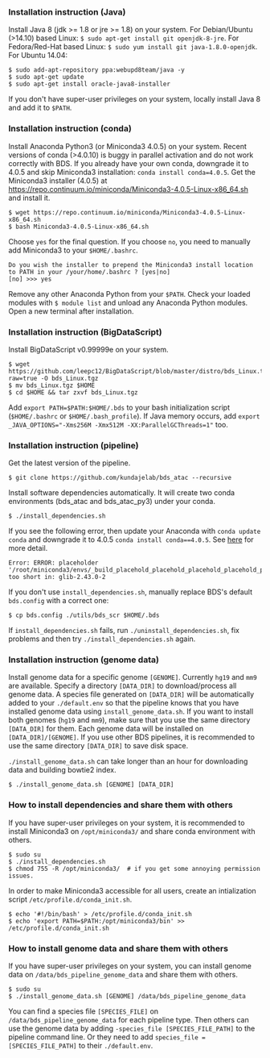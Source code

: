 ### Installation instruction (Java)

Install Java 8 (jdk >= 1.8 or jre >= 1.8) on your system. For Debian/Ubuntu (>14.10) based Linux: `$ sudo apt-get install git openjdk-8-jre`. For Fedora/Red-Hat based Linux: `$ sudo yum install git java-1.8.0-openjdk`. For Ubuntu 14.04:
```
$ sudo add-apt-repository ppa:webupd8team/java -y
$ sudo apt-get update
$ sudo apt-get install oracle-java8-installer
```
If you don't have super-user privileges on your system, locally install Java 8 and add it to `$PATH`.


### Installation instruction (conda)

Install Anaconda Python3 (or Miniconda3 4.0.5) on your system. Recent versions of conda (>4.0.10) is buggy in parallel activation and do not work correctly with BDS. If you already have your own conda, downgrade it to 4.0.5 and skip Miniconda3 installation: `conda install conda=4.0.5`.
Get the Miniconda3 installer (4.0.5) at <a href="https://repo.continuum.io/miniconda/Miniconda3-4.0.5-Linux-x86_64.sh" target=_blank>https://repo.continuum.io/miniconda/Miniconda3-4.0.5-Linux-x86_64.sh</a> and install it.
```
$ wget https://repo.continuum.io/miniconda/Miniconda3-4.0.5-Linux-x86_64.sh
$ bash Miniconda3-4.0.5-Linux-x86_64.sh
```
Choose `yes` for the final question. If you choose `no`, you need to manually add Miniconda3 to your `$HOME/.bashrc`.
```
Do you wish the installer to prepend the Miniconda3 install location
to PATH in your /your/home/.bashrc ? [yes|no]
[no] >>> yes
```
Remove any other Anaconda Python from your `$PATH`.
Check your loaded modules with `$ module list` and unload any Anaconda Python modules. Open a new terminal after installation.


### Installation instruction (BigDataScript)

Install BigDataScript v0.99999e on your system.
```
$ wget https://github.com/leepc12/BigDataScript/blob/master/distro/bds_Linux.tgz?raw=true -O bds_Linux.tgz
$ mv bds_Linux.tgz $HOME
$ cd $HOME && tar zxvf bds_Linux.tgz
```
Add `export PATH=$PATH:$HOME/.bds` to your bash initialization script (`$HOME/.bashrc` or `$HOME/.bash_profile`).
If Java memory occurs, add `export _JAVA_OPTIONS="-Xms256M -Xmx512M -XX:ParallelGCThreads=1"` too.


### Installation instruction (pipeline)

Get the latest version of the pipeline.
```
$ git clone https://github.com/kundajelab/bds_atac --recursive
```
Install software dependencies automatically. It will create two conda environments (bds_atac and bds_atac_py3) under your conda.
```
$ ./install_dependencies.sh
```
If you see the following error, then update your Anaconda with `conda update conda` and downgrade it to 4.0.5 `conda install conda==4.0.5`.
See <a href="https://github.com/kundajelab/TF_chipseq_pipeline/issues/8">here</a> for more detail.
```
Error: ERROR: placeholder '/root/miniconda3/envs/_build_placehold_placehold_placehold_placehold_placehold_p' too short in: glib-2.43.0-2
```
If you don't use `install_dependencies.sh`, manually replace BDS's default `bds.config` with a correct one:
```
$ cp bds.config ./utils/bds_scr $HOME/.bds
```
If `install_dependencies.sh` fails, run `./uninstall_dependencies.sh`, fix problems and then try `./install_dependencies.sh` again.


### Installation instruction (genome data)

Install genome data for a specific genome `[GENOME]`. Currently `hg19` and `mm9` are available. Specify a directory `[DATA_DIR]` to download/process all genome data. A species file generated on `[DATA_DIR]` will be automatically added to your `./default.env` so that the pipeline knows that you have installed genome data using `install_genome_data.sh`. If you want to install both genomes (`hg19` and `mm9`), make sure that you use the same directory `[DATA_DIR]` for them. Each genome data will be installed on `[DATA_DIR]/[GENOME]`. If you use other BDS pipelines, it is recommended to use the same directory `[DATA_DIR]` to save disk space.

`./install_genome_data.sh` can take longer than an hour for downloading data and building bowtie2 index.
```
$ ./install_genome_data.sh [GENOME] [DATA_DIR]
```


### How to install dependencies and share them with others

If you have super-user privileges on your system, it is recommended to install Miniconda3 on `/opt/miniconda3/` and share conda environment with others.
```
$ sudo su
$ ./install_dependencies.sh
$ chmod 755 -R /opt/miniconda3/  # if you get some annoying permission issues.
```
In order to make Miniconda3 accessible for all users, create an intialization script `/etc/profile.d/conda_init.sh`.
```
$ echo '#!/bin/bash' > /etc/profile.d/conda_init.sh
$ echo 'export PATH=$PATH:/opt/miniconda3/bin' >> /etc/profile.d/conda_init.sh
```


### How to install genome data and share them with others

If you have super-user privileges on your system, you can install genome data on `/data/bds_pipeline_genome_data` and share them with others.
```
$ sudo su
$ ./install_genome_data.sh [GENOME] /data/bds_pipeline_genome_data
```
You can find a species file `[SPECIES_FILE]` on `/data/bds_pipeline_genome_data` for each pipeline type. Then others can use the genome data by adding `-species_file [SPECIES_FILE_PATH]` to the pipeline command line. Or they need to add `species_file = [SPECIES_FILE_PATH]` to their `./default.env`.
